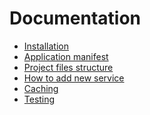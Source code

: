 Documentation
===
* [Installation](install.md)
* [Application manifest](manifest.md)
* [Project files structure](fs.md)
* [How to add new service](add_service.md)
* [Caching](cache.md)
* [Testing](tests.md)